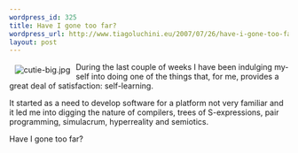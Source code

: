```yaml
--- 
wordpress_id: 325
title: Have I gone too far?
wordpress_url: http://www.tiagoluchini.eu/2007/07/26/have-i-gone-too-far/
layout: post
---
```


<p class="MsoNormal"><img src="http://www.tiagoluchini.eu/wp-content/uploads/2007/07/cutie-big.jpg" title="cutie-big.jpg" alt="cutie-big.jpg" align="left" hspace="10" vspace="5" /><span lang="EN-GB">During the last couple of weeks I have been indulging myself into doing one of the things that, for me, provides a great deal of satisfaction: self-learning. </span></p>
<p class="MsoNormal"><span lang="EN-GB">It started as a need to develop software for a platform not very familiar and it led me into digging the nature of compilers, trees of S-expressions, pair programming, simulacrum, hyperreality and semiotics. </span></p>
<p class="MsoNormal"><span lang="EN-GB">Have I gone too far?<o:p></o:p></span></p>

